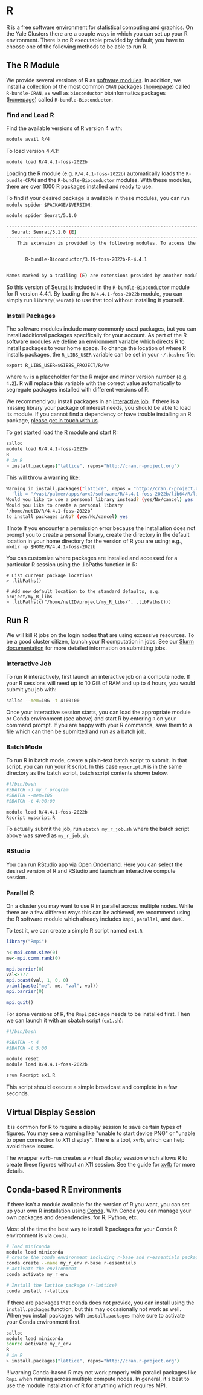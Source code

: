 # R

[R](https://www.r-project.org/about.html) is a free software environment for statistical computing and graphics.
On the Yale Clusters there are a couple ways in which you can set up your R environment.
There is no R executable provided by default; you have to choose one of the following methods to be able to run R.

## The R Module

We provide several versions of R as [software modules](/applications/modules). In addition, we install a collection of the most common `CRAN` packages ([homepage](https://cran.r-project.org)) called `R-bundle-CRAN`, as well as `bioconductor` bioinformatics packages ([homepage](https://www.bioconductor.org)) called `R-bundle-Bioconductor`.

### Find and Load R

Find the available versions of R version 4 with:

``` bash
module avail R/4
```

To load version 4.4.1:

``` bash
module load R/4.4.1-foss-2022b
```

Loading the R module (e.g. `R/4.4.1-foss-2022b`) automatically loads the `R-bundle-CRAN` and the `R-bundle-Bioconductor` modules. With these modules, there are over 1000 R packages installed and ready to use. 

To find if your desired package is available in these modules, you can run `module spider $PACKAGE/$VERSION`:

```bash
module spider Seurat/5.1.0

--------------------------------------------------------------------------------------------------------------------------------------------------------
  Seurat: Seurat/5.1.0 (E)
--------------------------------------------------------------------------------------------------------------------------------------------------------
    This extension is provided by the following modules. To access the extension you must load one of the following modules. Note that any module names in parentheses show the module location in the software hierarchy.


       R-bundle-Bioconductor/3.19-foss-2022b-R-4.4.1


Names marked by a trailing (E) are extensions provided by another module.


```

So this version of Seurat is included in the `R-bundle-Bioconductor` module for R version 4.4.1. By loading the `R/4.4.1-foss-2022b` module, you can simply run `library(Seurat)` to use that tool without installing it yourself.

### Install Packages

The software modules include many commonly used packages, but you can install additional packages specifically for your account.
As part of the R software modules we define an environment variable which directs R to install packages to your home space.
To change the location of where R installs packages, the `R_LIBS_USER` variable can be set in your `~/.bashrc` file:

```
export R_LIBS_USER=$GIBBS_PROJECT/R/%v
```

where `%v` is a placeholder for the R major and minor version number (e.g. `4.2`).
R will replace this variable with the correct value automatically to segregate packages installed with different versions of R.

We recommend you install packages in an [interactive job](/clusters-at-yale/job-scheduling/#interactive-jobs).
If there is a missing library your package of interest needs, you should be able to load its module.
If you cannot find a dependency or have trouble installing an R package, [please get in touch with us](/#web-and-email-support).

To get started load the R module and start R:

```bash
salloc
module load R/4.4.1-foss-2022b
R
# in R
> install.packages("lattice", repos="http://cran.r-project.org")
```

This will throw a warning like:

```bash
Warning in install.packages("lattice", repos = "http://cran.r-project.org") :
  'lib = "/vast/palmer/apps/avx2/software/R/4.4.1-foss-2022b/lib64/R/library"' is not writable
Would you like to use a personal library instead? (yes/No/cancel) yes
Would you like to create a personal library
‘/home/netID/R/4.4.1-foss-2022b’
to install packages into? (yes/No/cancel) yes
```

!!!note
    If you encounter a permission error because the installation does not prompt you to create a personal library, create the directory in the default location in your home directory for the version of R you are using; e.g.,
    ```
    mkdir -p $HOME/R/4.4.1-foss-2022b
    ```

You can customize where packages are installed and accessed for a particular R session using the .libPaths function in R:
```
# List current package locations
> .libPaths()

# Add new default location to the standard defaults, e.g. project/my_R_libs
> .libPaths(c("/home/netID/project/my_R_libs/", .libPaths()))
```

## Run R

We will kill R jobs on the login nodes that are using excessive resources.
To be a good cluster citizen, launch your R computation in jobs.
See our [Slurm documentation](/clusters-at-yale/job-scheduling) for more detailed information on submitting jobs.

### Interactive Job

To run R interactively, first launch an interactive job on a compute node.
If your R sessions will need up to 10 GiB of RAM and up to 4 hours, you would submit you job with:

``` bash
salloc --mem=10G -t 4:00:00
```

Once your interactive session starts, you can load the appropriate module or Conda environment (see above) and start R by entering `R` on your command prompt. If you are happy with your R commands, save them to a file which can then be submitted and run as a batch job.

### Batch Mode

To run R in batch mode, create a plain-text batch script to submit.
In that script, you can run your R script. In this case `myscript.R` is in the same directory as the batch script, batch script contents shown below.

``` bash
#!/bin/bash
#SBATCH -J my_r_program
#SBATCH --mem=10G
#SBATCH -t 4:00:00

module load R/4.4.1-foss-2022b
Rscript myscript.R
```

To actually submit the job, run `sbatch my_r_job.sh` where the batch script above was saved as `my_r_job.sh`.

### RStudio

You can run RStudio app via [Open Ondemand](/clusters-at-yale/access/ood/#interactive-apps).
Here you can select the desired version of R and RStudio and launch an interactive compute session.

### Parallel R

On a cluster you may want to use R in parallel across multiple nodes.
While there are a few different ways this can be achieved, we recommend using the R software module which already includes `Rmpi`, `parallel`, and `doMC`.

To test it, we can create a simple R script named `ex1.R`

```R
library("Rmpi")

n<-mpi.comm.size(0)
me<-mpi.comm.rank(0)

mpi.barrier(0)
val<-777
mpi.bcast(val, 1, 0, 0)
print(paste("me", me, "val", val))
mpi.barrier(0)

mpi.quit()

```

For some versions of R, the `Rmpi` package needs to be installed first. Then we can launch it with an sbatch script (`ex1.sh`):

```sh
#!/bin/bash

#SBATCH -n 4 
#SBATCH -t 5:00

module reset
module load R/4.4.1-foss-2022b

srun Rscript ex1.R
```

This script should execute a simple broadcast and complete in a few seconds.


## Virtual Display Session

It is common for R to require a display session to save certain types of figures.
You may see a warning like "unable to start device PNG" or "unable to open connection to X11 display".
There is a tool, `xvfb`, which can help avoid these issues.

The wrapper `xvfb-run` creates a virtual display session which allows R to create these figures without an X11 session.
See the guide for [xvfb](/clusters-at-yale/guides/xvfb) for more details.


## Conda-based R Environments

If there isn't a module available for the version of R you want, you can set up your own R installation using [Conda](/clusters-at-yale/guides/conda).
With Conda you can manage your own packages and dependencies, for R, Python, etc.

Most of the time the best way to install R packages for your Conda R environment is via `conda`.

``` bash
# load miniconda
module load miniconda
# create the conda environment including r-base and r-essentials package collections
conda create --name my_r_env r-base r-essentials
# activate the environment
conda activate my_r_env

# Install the lattice package (r-lattice)
conda install r-lattice

```

If there are packages that conda does not provide, you can install using the `install.packages` function, but this may occasionally not work as well.
When you install packages with `install.packages` make sure to activate your Conda environment first.

``` bash
salloc
module load miniconda
source activate my_r_env
R
# in R
> install.packages("lattice", repos="http://cran.r-project.org")
```

!!!warning
    Conda-based R may not work properly with parallel packages like `Rmpi` when running across multiple compute nodes.
    In general, it's best to use the module installation of R for anything which requires MPI.
